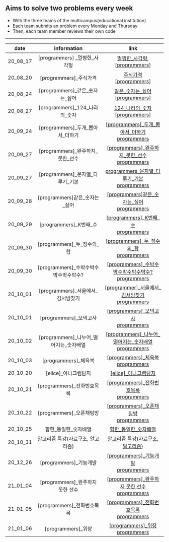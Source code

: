 ## Aims to solve two problems every week

- With the three teams of the multicampus(educational institution)
- Each team submits an problem every Monday and Thursday
- Then, each team member reviews their own code

---

|   date   |               information                |                             link                             |
| :------: | :--------------------------------------: | :----------------------------------------------------------: |
| 20_08_17 |      [programmers] \_멀쩡한\_사각형      | [멀쩡한\_사각형](https://github.com/nickhealthy/Algorithm/blob/master/20_08_17/[programmers]_멀쩡한_사각형.py), <br />[[programmers]](https://programmers.co.kr/learn/courses/30/lessons/62048) |
| 20_08_20 |         [programmers]\_주식가격          | [주식가격](https://github.com/nickhealthy/Algorithm/blob/master/20_08_20/[programmers]_주식가격.py)<br />[[programmers]](https://programmers.co.kr/learn/courses/30/lessons/42584) |
| 20_08_24 |    [programmers]\_같은\_숫자는\_싫어     | [같은\_숫자는\_싫어](https://github.com/nickhealthy/Algorithm/blob/master/20_08_24/[programmers]_같은_숫자는_싫어.py)<br />[[programmers]](https://programmers.co.kr/learn/courses/30/lessons/12906) |
| 20_08_27 |     [programmers]\_124\_나라의\_숫자     | [124\_나라의\_숫자](https://github.com/nickhealthy/Algorithm/blob/master/20_08_27/[programmers]_124_나라의_숫자.py)<br />[[programmers]](https://programmers.co.kr/learn/courses/30/lessons/12899) |
| 20_09_24 |   [programmers]\_두개\_뽑아서\_더하기    | [[programmers]\_두개\_뽑아서\_더하기](https://github.com/nickhealthy/Algorithm/blob/master/20_09_24/%5Bprogrammers%5D_%EB%91%90%EA%B0%9C_%EB%BD%91%EC%95%84%EC%84%9C_%EB%8D%94%ED%95%98%EA%B8%B0.py)<br />[programmers](https://programmers.co.kr/learn/courses/30/lessons/68644) |
| 20_09_27 |   [programmers]\_완주하지\_못한\_선수    | [[programmers]\_완주하지\_못한\_선수](https://github.com/nickhealthy/Algorithm/blob/master/20_09_27/%5Bprogrammers%5D_%EC%99%84%EC%A3%BC%ED%95%98%EC%A7%80_%EB%AA%BB%ED%95%9C_%EC%84%A0%EC%88%98.py)<br />[programmers](https://programmers.co.kr/learn/courses/30/lessons/42576) |
| 20_09_27 |   [programmers]\_문자열\_다루기\_기본    | [programmers\_문자열\_다루기\_기본](https://github.com/nickhealthy/Algorithm/blob/master/20_09_27/%5Bprogrammers%5D_%EB%AC%B8%EC%9E%90%EC%97%B4_%EB%8B%A4%EB%A3%A8%EA%B8%B0_%EA%B8%B0%EB%B3%B8.py)<br />[programmers](https://programmers.co.kr/learn/courses/30/lessons/12918) |
| 20_09_28 |     [programmers]같은\_숫자는\_싫어      | [[programmers]같은\_숫자는\_싫어](https://github.com/nickhealthy/Algorithm/blob/master/20_09_28/%5Bprogrammers%5D%EA%B0%99%EC%9D%80_%EC%88%AB%EC%9E%90%EB%8A%94_%EC%8B%AB%EC%96%B4.py)<br />[programmers](https://programmers.co.kr/learn/courses/30/lessons/12906) |
| 20_09_29 |         [programmers]\_K번째\_수         | [[programmers]\_K번째\_수](https://github.com/nickhealthy/Algorithm/blob/master/20_09_29/%5Bprogrammers%5D_K%EB%B2%88%EC%A7%B8_%EC%88%98.py)<br />[programmers](https://programmers.co.kr/learn/courses/30/lessons/42748) |
| 20_09_30 |      [programmers]\_두\_정수의\_합       | [[programmers]\_두\_정수의\_합](https://github.com/nickhealthy/Algorithm/blob/master/20_09_30/%5Bprogrammers%5D_%EB%91%90_%EC%A0%95%EC%88%98%EC%9D%98_%ED%95%A9.py)<br />[programmers](https://programmers.co.kr/learn/courses/30/lessons/12912) |
| 20_09_30 |  [programmers]\_수박수박수박수박수박수?  | [[programmers]\_수박수박수박수박수박수?](https://github.com/nickhealthy/Algorithm/blob/master/20_09_30/%5Bprogrammers%5D_%EC%88%98%EB%B0%95%EC%88%98%EB%B0%95%EC%88%98%EB%B0%95%EC%88%98%EB%B0%95%EC%88%98.py)<br />[programmers](https://programmers.co.kr/learn/courses/30/lessons/12922) |
| 20_10_01 |   [programmers]\_서울에서\_김서방찾기    | [[programmer]\_서울에서\_김서방찾기](https://github.com/nickhealthy/Algorithm/blob/master/20_10_01/%5Bprogrammer%5D_%EC%84%9C%EC%9A%B8%EC%97%90%EC%84%9C_%EA%B9%80%EC%84%9C%EB%B0%A9%EC%B0%BE%EA%B8%B0.py)<br />[programmers](https://programmers.co.kr/learn/courses/30/lessons/12919) |
| 20_10_01 |         [programmers]\_모의고사          | [[programmers]\_모의고사](https://github.com/nickhealthy/Algorithm/blob/master/20_10_01/%5Bprogrammers%5D_%EB%AA%A8%EC%9D%98%EA%B3%A0%EC%82%AC.py)<br />[programmers](https://programmers.co.kr/learn/courses/30/lessons/42840) |
| 20_10_02 | [programmers]\_나누어_떨어지는\_숫자배열 | [[programmers]\_나누어_떨어지는\_숫자배열](https://github.com/nickhealthy/Algorithm/blob/master/20_10_02/%5Bprogrammers%5D_%EB%82%98%EB%88%84%EC%96%B4_%EB%96%A8%EC%96%B4%EC%A7%80%EB%8A%94_%EC%88%AB%EC%9E%90%EB%B0%B0%EC%97%B4.py)<br />[programmers](https://programmers.co.kr/learn/courses/30/lessons/12910) |
| 20_10_03 |           [programmers]_체육복           | [[programmers]_체육복](https://github.com/nickhealthy/Algorithm/blob/master/20_10_03/%5Bprogrammers%5D_%EC%B2%B4%EC%9C%A1%EB%B3%B5.py)<br />[programmers](https://programmers.co.kr/learn/courses/30/lessons/42862) |
| 20_10_20 |           [elice]_아나그램탐지           | [[elice]_아나그램탐지](https://github.com/nickhealthy/Algorithm/blob/master/20_10_20/%5Belice%5D_%EC%95%84%EB%82%98%EA%B7%B8%EB%9E%A8%ED%83%90%EC%A7%80.py) |
| 20_10_21 |        [programmers]_전화번호목록        | [[programmers]_전화번호목록](https://github.com/nickhealthy/Algorithm/blob/master/20_10_21/%5Bprogrammers%5D_%EC%A0%84%ED%99%94%EB%B2%88%ED%98%B8%EB%AA%A9%EB%A1%9D.py)<br />[programmers](https://programmers.co.kr/learn/courses/30/lessons/42577?language=python3) |
| 20_10_22 |         [programmers]_오픈채팅방         | [[programmers]_오픈채팅방](https://github.com/nickhealthy/Algorithm/blob/master/20_10_22/%5Bprogrammers%5D_%EC%98%A4%ED%94%88%EC%B1%84%ED%8C%85%EB%B0%A9.py)<br />[programmers](https://programmers.co.kr/learn/courses/30/lessons/42888) |
| 20_10_25 |          합한\_동일한_숫자배열           | [합한\_동일한_숫자배열](https://github.com/nickhealthy/Algorithm/blob/master/20_10_25/%ED%95%A9%ED%95%9C_%EB%8F%99%EC%9D%BC%ED%95%9C_%EC%88%AB%EC%9E%90%EB%B0%B0%EC%97%B4.py) |
| 20_10_31 |    알고리즘 특강(자료구조, 알고리즘)     | [알고리즘 특강(자료구조, 알고리즘)](https://github.com/nickhealthy/Algorithm/tree/master/20_10_31) |
| 20_12_26 |          [programmers]_기능개발          | [[programmers]_기능개발](https://github.com/nickhealthy/Algorithm/blob/master/20_12_26/%EA%B8%B0%EB%8A%A5%EA%B0%9C%EB%B0%9C.py)<br />[programmers](https://programmers.co.kr/learn/courses/30/lessons/42586) |
| 21_01_04 |     [programmers]_완주하지 못한 선수     | [[programmers]_완주하지 못한 선수](https://github.com/nickhealthy/Algorithm/blob/master/21_01_04/%5Bprogrammers%5D_%EC%99%84%EC%A3%BC%ED%95%98%EC%A7%80%20%EB%AA%BB%ED%95%9C%20%EC%84%A0%EC%88%98.py)<br />[programmers](https://programmers.co.kr/learn/courses/30/lessons/42576) |
| 21_01_05 |        [programmers]_전화번호목록        | [[programmers]_전화번호목록](https://github.com/nickhealthy/Algorithm/blob/master/21_01_05/%5Bprogrammers%5D_%EC%A0%84%ED%99%94%EB%B2%88%ED%98%B8%EB%AA%A9%EB%A1%9D.py)<br />[programmers](https://programmers.co.kr/learn/courses/30/lessons/42577) |
| 21_01_06 |            [programmers]_위장            | [[programmers]_위장](https://github.com/nickhealthy/Algorithm/blob/master/21_01_06/%5Bprogrammers%5D_%EC%9C%84%EC%9E%A5.py)<br />[programmers](https://programmers.co.kr/learn/courses/30/lessons/42578) |

